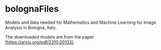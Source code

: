 # bolognaFiles
Models and data needed for Mathematics and Machine Learning for Image Analysis in Bologna, Italy.

The downloaded models are from the paper [https://arxiv.org/pdf/2310.00133].
